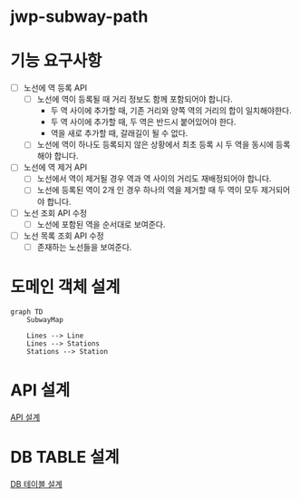 # jwp-subway-path

# 기능 요구사항

- [ ] 노선에 역 등록 API
  - [ ] 노선에 역이 등록될 때 거리 정보도 함께 포함되어야 합니다.
    - 두 역 사이에 추가할 때, 기존 거리와 양쪽 역의 거리의 합이 일치해야한다.
    - 두 역 사이에 추가할 때, 두 역은 반드시 붙어있어야 한다.
    - 역을 새로 추가할 때, 갈래길이 될 수 없다.
  - [ ] 노선에 역이 하나도 등록되지 않은 상황에서 최초 등록 시 두 역을 동시에 등록해야 합니다.

- [ ] 노선에 역 제거 API
  - [ ] 노선에서 역이 제거될 경우 역과 역 사이의 거리도 재배정되어야 합니다.
  - [ ] 노선에 등록된 역이 2개 인 경우 하나의 역을 제거할 때 두 역이 모두 제거되어야 합니다.

- [ ] 노선 조회 API 수정
  - [ ] 노선에 포함된 역을 순서대로 보여준다.
- [ ] 노선 목록 조회 API 수정
  - [ ] 존재하는 노선들을 보여준다.

# 도메인 객체 설계

```mermaid
graph TD
    SubwayMap
    
    Lines --> Line
    Lines --> Stations
    Stations --> Station
```

# API 설계

[API 설계](API%20statements.http)

# DB TABLE 설계

[DB 테이블 설계](src/main/resources/schema.sql)
